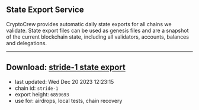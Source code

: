 ## State Export Service
CryptoCrew provides automatic daily state exports for all chains we validate. State export files can be used as genesis files and are a snapshot of the current blockchain state, including all validators, accounts, balances and delegations.

---
**Download: [stride-1 state export](https://dl.ccvalidators.com/SERVICE/stride/stride-1_export_6859693.json)**
---

- last updated: Wed Dec 20 2023 12:23:15
- chain id: `stride-1`
- export height: `6859693`
- use for: airdrops, local tests, chain recovery
